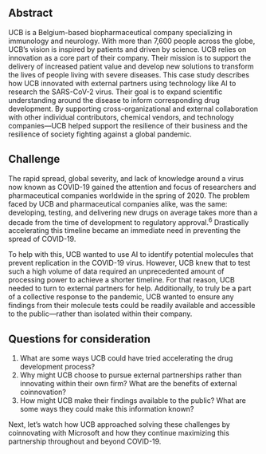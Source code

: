 ## Abstract 

UCB is a Belgium-based biopharmaceutical company specializing in immunology and neurology. With more than 7,600 people across the globe, UCB’s vision is inspired by patients and driven by science. UCB relies on innovation as a core part of their company. Their mission is to support the delivery of increased patient value and develop new solutions to transform the lives of people living with severe diseases. This case study describes how UCB innovated with external partners using technology like AI to research the SARS-CoV-2 virus. Their goal is to expand scientific understanding around the disease to inform corresponding drug development. By supporting cross-organizational and external collaboration with other individual contributors, chemical vendors, and technology companies—UCB helped support the resilience of their business and the resilience of society fighting against a global pandemic.

## Challenge

The rapid spread, global severity, and lack of knowledge around a virus now known as COVID-19 gained the attention and focus of researchers and pharmaceutical companies worldwide in the spring of 2020. The problem faced by UCB and pharmaceutical companies alike, was the same: developing, testing, and delivering new drugs on average takes more than a decade from the time of development to regulatory approval.<sup>6</sup> Drastically accelerating this timeline became an immediate need in preventing the spread of COVID-19.

To help with this, UCB wanted to use AI to identify potential molecules that prevent replication in the COVID-19 virus. However, UCB knew that to test such a high volume of data required an unprecedented amount of processing power to achieve a shorter timeline. For that reason, UCB needed to turn to external partners for help. Additionally, to truly be a part of a collective response to the pandemic, UCB wanted to ensure any findings from their molecule tests could be readily available and accessible to the public—rather than isolated within their company.

## Questions for consideration

1. What are some ways UCB could have tried accelerating the drug development process?
1. Why might UCB choose to pursue external partnerships rather than innovating within their own firm? What are the benefits of external coinnovation?
1. How might UCB make their findings available to the public? What are some ways they could make this information known?

Next, let’s watch how UCB approached solving these challenges by coinnovating with Microsoft and how they continue maximizing this partnership throughout and beyond COVID-19.

